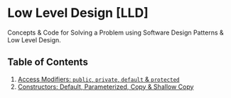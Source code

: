 # Low Level Design [LLD]

Concepts &amp; Code for Solving a Problem using Software Design Patterns &amp; Low Level Design.

## Table of Contents

1. [Access Modifiers: `public`, `private`, `default` & `protected`](https://github.com/Ch-sriram/Low-Level-Design-LLD/commit/01ba082ea4df4479e6d73c97e5d85cf7de5917eb)
2. [Constructors: Default, Parameterized, Copy & Shallow Copy](https://github.com/Ch-sriram/Low-Level-Design-LLD/commit/10a0da30e624378f5f8a89e01bffd4638efd1102)

